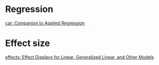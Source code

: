 # Regression
[car: Companion to Applied Regression](https://cran.r-project.org/web/packages/car/index.html)

# Effect size
[effects: Effect Displays for Linear, Generalized Linear, and Other Models](https://cran.r-project.org/web/packages/effects/index.html)

